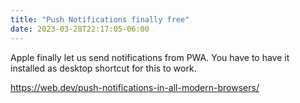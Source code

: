 ```yaml
---
title: "Push Notifications finally free"
date: 2023-03-28T22:17:05-06:00
---
```


Apple finally let us send notifications from PWA. You have to have it installed as desktop shortcut for this to work.

https://web.dev/push-notifications-in-all-modern-browsers/

